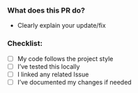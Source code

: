 ### What does this PR do?
- Clearly explain your update/fix

### Checklist:
- [ ] My code follows the project style
- [ ] I’ve tested this locally
- [ ] I linked any related Issue
- [ ] I’ve documented my changes if needed
